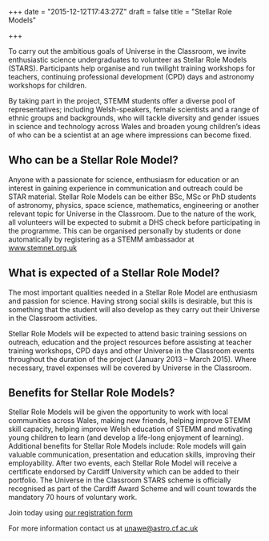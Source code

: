 +++
date = "2015-12-12T17:43:27Z"
draft = false
title = "Stellar Role Models"

+++

To carry out the ambitious goals of Universe in the Classroom, we invite enthusiastic science undergraduates to volunteer as Stellar Role Models (STARS). Participants help organise and run twilight training workshops for teachers, continuing professional development (CPD) days and astronomy workshops for children.

By taking part in the project, STEMM students offer a diverse pool of representatives; including Welsh-speakers, female scientists and a range of ethnic groups and backgrounds, who will tackle diversity and gender issues in science and technology across Wales and broaden young children’s ideas of who can be a scientist at an age where impressions can become fixed.

## Who can be a Stellar Role Model?

Anyone with a passionate for science, enthusiasm for education or an interest in gaining experience in communication and outreach could be STAR material. Stellar Role Models can be either BSc, MSc or PhD students of astronomy, physics, space science, mathematics, engineering or another relevant topic for Universe in the Classroom.
Due to the nature of the work, all volunteers will be expected to submit a DHS check before participating in the programme. This can be organised personally by students or done automatically by registering as a STEMM ambassador at www.stemnet.org.uk



## What is expected of a Stellar Role Model?


The most important qualities needed in a Stellar Role Model are enthusiasm and passion for science. Having strong social skills is desirable, but this is something that the student will also develop as they carry out their Universe in the Classroom activities.

Stellar Role Models will be expected to attend basic training sessions on outreach, education and the project resources before assisting at teacher training workshops, CPD days and other Universe in the Classroom events throughout the duration of the project (January 2013 – March 2015). Where necessary, travel expenses will be covered by Universe in the Classroom.


## Benefits for Stellar Role Models?


Stellar Role Models will be given the opportunity to work with local communities across Wales, making new friends, helping improve STEMM skill capacity, helping improve Welsh education of STEMM and motivating young children to learn (and develop a life-long enjoyment of learning). Additional benefits for Stellar Role Models include:
Role models will gain valuable communication, presentation and education skills, improving their employability.
After two events, each Stellar Role Model will receive a certificate endorsed by Cardiff University which can be added to their portfolio.
The Universe in the Classroom STARS scheme is officially recognised as part of the Cardiff Award Scheme and will count towards the mandatory 70 hours of voluntary work.


Join today using [our registration form](http://goo.gl/DCR2j1)

For more information contact us at unawe@astro.cf.ac.uk
